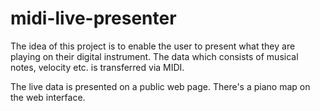 # midi-live-presenter

The idea of this project is to enable the user to present what they are playing on their digital
instrument. The data which consists of musical notes, velocity etc. is transferred via MIDI.

The live data is presented on a public web page. There's a piano map on the web interface.
